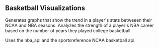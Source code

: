 <h2>Basketball Visualizations</h2>
Generates graphs that show the trend in a player's stats betweeen their NCAA and NBA seasons. Analyzes the strength of a player's NBA career based on the number of years they played college basketball.

Uses the nba_api and the sportsreference NCAA basketball api.
